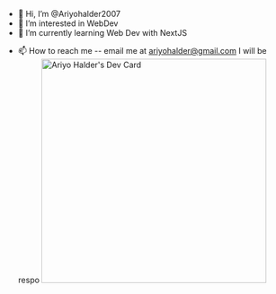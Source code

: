 - 👋 Hi, I’m @Ariyohalder2007
- 👀 I’m interested in WebDev
- 🌱 I’m currently learning Web Dev with NextJS
<!-- - 💞️ I’m looking to collaborate on LetterApp which is a chat app -->
- 📫 How to reach me -- email me at ariyohalder@gmail.com I will be respo
<a href="https://app.daily.dev/ariyodemario"><img src="https://api.daily.dev/devcards/661871274a7842a8a6a6e8c8ddfe007e.png?r=0zc" width="400" alt="Ariyo Halder's Dev Card"/></a>
<!---
Ariyohalder2007/Ariyohalder2007 is a ✨ special ✨ repository because its `README.md` (this file) appears on your GitHub profile.
You can click the Preview link to take a look at your changes.
--->
